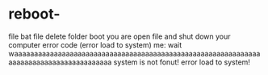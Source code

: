# reboot-
file bat file delete folder boot you are open file and shut down your computer error code (error load to system)
me:
wait waaaaaaaaaaaaaaaaaaaaaaaaaaaaaaaaaaaaaaaaaaaaaaaaaaaaaaaaaaaaaaaaaaaaaaaaaaaaaaaaaaaaaaaa
system is not fonut!
error load to system!

